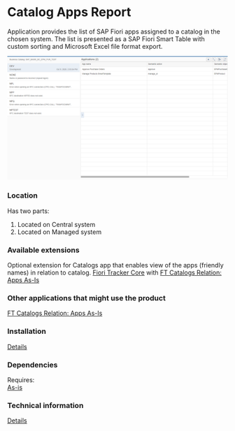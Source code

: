 # Catalog Apps Report

Application provides the list of SAP Fiori apps assigned to a catalog in the chosen system. The list is presented as a SAP Fiori Smart Table with custom sorting and Microsoft Excel file format export. 

![](res/ca.png)

### Location
Has two parts:
1. Located on Central system
2. Located on Managed system

### Available extensions
Optional extension for Catalogs app that enables view of the apps (friendly names) in relation to catalog.
[Fiori Tracker Core](ft-core.md) with [FT Catalogs Relation: Apps As-Is](/ft-cats-rel-apps-asis.md)

### Other applications that might use the product
[FT Catalogs Relation: Apps As-Is](/ft-cats-rel-apps-asis.md)

### Installation 
[Details](/inst/ca.md)

### Dependencies
Requires:  
[As-is](asis.md)

### Technical information
[Details](/tech/ca.md)


